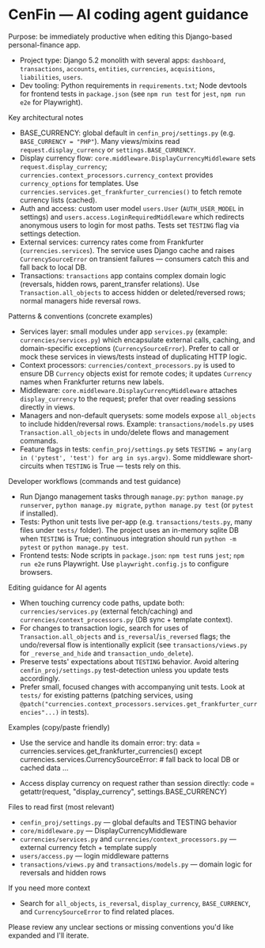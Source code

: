 <!-- Copilot instructions for the CenFin repository -->
# CenFin — AI coding agent guidance

Purpose: be immediately productive when editing this Django-based personal-finance app.

- Project type: Django 5.2 monolith with several apps: `dashboard`, `transactions`, `accounts`, `entities`, `currencies`, `acquisitions`, `liabilities`, `users`.
- Dev tooling: Python requirements in `requirements.txt`; Node devtools for frontend tests in `package.json` (see `npm run test` for `jest`, `npm run e2e` for Playwright).

Key architectural notes
- BASE_CURRENCY: global default in `cenfin_proj/settings.py` (e.g. `BASE_CURRENCY = "PHP"`). Many views/mixins read `request.display_currency` or `settings.BASE_CURRENCY`.
- Display currency flow: `core.middleware.DisplayCurrencyMiddleware` sets `request.display_currency`; `currencies.context_processors.currency_context` provides `currency_options` for templates. Use `currencies.services.get_frankfurter_currencies()` to fetch remote currency lists (cached).
- Auth and access: custom user model `users.User` (`AUTH_USER_MODEL` in settings) and `users.access.LoginRequiredMiddleware` which redirects anonymous users to login for most paths. Tests set `TESTING` flag via settings detection.
- External services: currency rates come from Frankfurter (`currencies.services`). The service uses Django cache and raises `CurrencySourceError` on transient failures — consumers catch this and fall back to local DB.
- Transactions: `transactions` app contains complex domain logic (reversals, hidden rows, parent_transfer relations). Use `Transaction.all_objects` to access hidden or deleted/reversed rows; normal managers hide reversal rows.

Patterns & conventions (concrete examples)
- Services layer: small modules under app `services.py` (example: `currencies/services.py`) which encapsulate external calls, caching, and domain-specific exceptions (`CurrencySourceError`). Prefer to call or mock these services in views/tests instead of duplicating HTTP logic.
- Context processors: `currencies/context_processors.py` is used to ensure DB `Currency` objects exist for remote codes; it updates `Currency` names when Frankfurter returns new labels.
- Middleware: `core.middleware.DisplayCurrencyMiddleware` attaches `display_currency` to the request; prefer that over reading sessions directly in views.
- Managers and non-default querysets: some models expose `all_objects` to include hidden/reversal rows. Example: `transactions/models.py` uses `Transaction.all_objects` in undo/delete flows and management commands.
- Feature flags in tests: `cenfin_proj/settings.py` sets `TESTING = any(arg in ('pytest', 'test') for arg in sys.argv)`. Some middleware short-circuits when `TESTING` is True — tests rely on this.

Developer workflows (commands and test guidance)
- Run Django management tasks through `manage.py`: `python manage.py runserver`, `python manage.py migrate`, `python manage.py test` (or `pytest` if installed).
- Tests: Python unit tests live per-app (e.g. `transactions/tests.py`, many files under `tests/` folder). The project uses an in-memory sqlite DB when `TESTING` is True; continuous integration should run `python -m pytest` or `python manage.py test`.
- Frontend tests: Node scripts in `package.json`: `npm test` runs `jest`; `npm run e2e` runs Playwright. Use `playwright.config.js` to configure browsers.

Editing guidance for AI agents
- When touching currency code paths, update both: `currencies/services.py` (external fetch/caching) and `currencies/context_processors.py` (DB sync + template context).
- For changes to transaction logic, search for uses of `Transaction.all_objects` and `is_reversal`/`is_reversed` flags; the undo/reversal flow is intentionally explicit (see `transactions/views.py` for `_reverse_and_hide` and `transaction_undo_delete`).
- Preserve tests' expectations about `TESTING` behavior. Avoid altering `cenfin_proj/settings.py` test-detection unless you update tests accordingly.
- Prefer small, focused changes with accompanying unit tests. Look at `tests/` for existing patterns (patching services, using `@patch("currencies.context_processors.services.get_frankfurter_currencies"...)` in tests).

Examples (copy/paste friendly)
- Use the service and handle its domain error:
  try:
      data = currencies.services.get_frankfurter_currencies()
  except currencies.services.CurrencySourceError:
      # fall back to local DB or cached data
      ...

- Access display currency on request rather than session directly:
  code = getattr(request, "display_currency", settings.BASE_CURRENCY)

Files to read first (most relevant)
- `cenfin_proj/settings.py` — global defaults and TESTING behavior
- `core/middleware.py` — DisplayCurrencyMiddleware
- `currencies/services.py` and `currencies/context_processors.py` — external currency fetch + template supply
- `users/access.py` — login middleware patterns
- `transactions/views.py` and `transactions/models.py` — domain logic for reversals and hidden rows

If you need more context
- Search for `all_objects`, `is_reversal`, `display_currency`, `BASE_CURRENCY`, and `CurrencySourceError` to find related places.

Please review any unclear sections or missing conventions you'd like expanded and I'll iterate.
